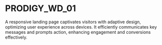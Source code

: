 # PRODIGY_WD_01
A responsive landing page captivates visitors with adaptive design, optimizing user experience across devices. It efficiently communicates key messages and prompts action, enhancing engagement and conversions effectively.

